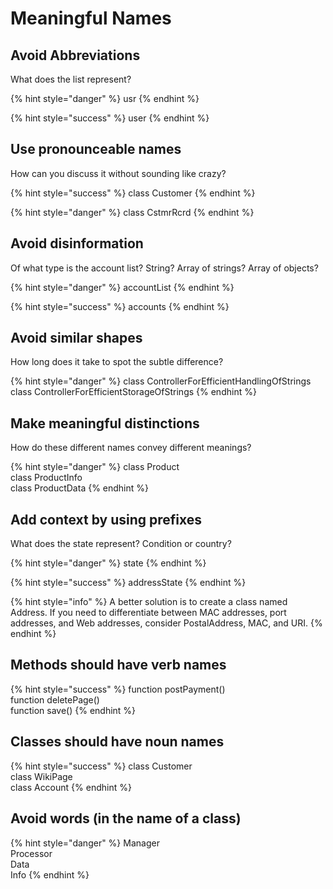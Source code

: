 # Meaningful Names

## Avoid Abbreviations

What does the list represent?

{% hint style="danger" %}
usr
{% endhint %}

{% hint style="success" %}
user
{% endhint %}

## Use pronounceable names

How can you discuss it without sounding like crazy?

{% hint style="success" %}
class Customer
{% endhint %}

{% hint style="danger" %}
class CstmrRcrd
{% endhint %}

## Avoid disinformation

Of what type is the account list? String? Array of strings? Array of objects?

{% hint style="danger" %}
accountList
{% endhint %}

{% hint style="success" %}
accounts
{% endhint %}

## Avoid similar shapes

How long does it take to spot the subtle difference?

{% hint style="danger" %}
class ControllerForEfficientHandlingOfStrings\
class ControllerForEfficientStorageOfStrings
{% endhint %}

## Make meaningful distinctions

How do these different names convey different meanings?

{% hint style="danger" %}
class Product\
class ProductInfo\
class ProductData
{% endhint %}



## Add context by using prefixes

What does the state represent? Condition or country?

{% hint style="danger" %}
state
{% endhint %}

{% hint style="success" %}
addressState
{% endhint %}

{% hint style="info" %}
A better solution is to create a class named Address. If you need to differentiate between MAC addresses, port addresses, and Web addresses, consider PostalAddress, MAC, and URI.
{% endhint %}



## Methods should have verb names

{% hint style="success" %}
function postPayment()\
function deletePage()\
function save()
{% endhint %}

## Classes should have noun names

{% hint style="success" %}
class Customer\
class WikiPage\
class Account
{% endhint %}

## Avoid words (in the name of a class)

{% hint style="danger" %}
Manager\
Processor\
Data\
Info
{% endhint %}
